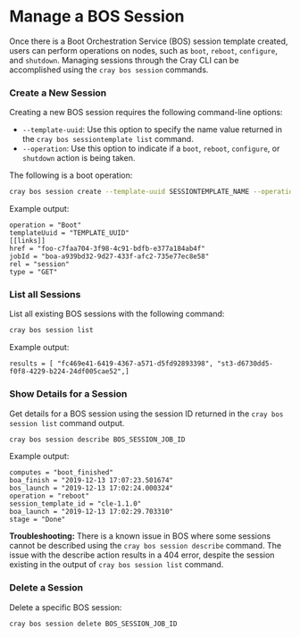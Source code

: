 # Manage a BOS Session

Once there is a Boot Orchestration Service \(BOS\) session template created, users can perform operations on nodes, such as `boot`, `reboot`, `configure`, and `shutdown`. Managing sessions through the Cray CLI can be accomplished using the `cray bos session` commands.

### Create a New Session

Creating a new BOS session requires the following command-line options:

-   `--template-uuid`: Use this option to specify the name value returned in the `cray bos sessiontemplate list` command.
-   `--operation`: Use this option to indicate if a `boot`, `reboot`, `configure`, or `shutdown` action is being taken.

The following is a boot operation:

```bash
cray bos session create --template-uuid SESSIONTEMPLATE_NAME --operation Boot
```

Example output:

```text
operation = "Boot"
templateUuid = "TEMPLATE_UUID"
[[links]]
href = "foo-c7faa704-3f98-4c91-bdfb-e377a184ab4f"
jobId = "boa-a939bd32-9d27-433f-afc2-735e77ec8e58"
rel = "session"
type = "GET"
```

### List all Sessions

List all existing BOS sessions with the following command:

```bash
cray bos session list
```

Example output:

```
results = [ "fc469e41-6419-4367-a571-d5fd92893398", "st3-d6730dd5-f0f8-4229-b224-24df005cae52",]
```

### Show Details for a Session

Get details for a BOS session using the session ID returned in the `cray bos session list` command output.

```bash
cray bos session describe BOS_SESSION_JOB_ID
```

Example output:

```
computes = "boot_finished"
boa_finish = "2019-12-13 17:07:23.501674"
bos_launch = "2019-12-13 17:02:24.000324"
operation = "reboot"
session_template_id = "cle-1.1.0"
boa_launch = "2019-12-13 17:02:29.703310"
stage = "Done"
```

**Troubleshooting:** There is a known issue in BOS where some sessions cannot be described using the `cray bos session describe` command. The issue with the describe action results in a 404 error, despite the session existing in the output of `cray bos session list` command.

### Delete a Session

Delete a specific BOS session:

```bash
cray bos session delete BOS_SESSION_JOB_ID
```

